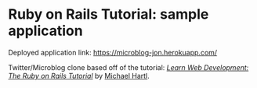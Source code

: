 # Ruby on Rails Tutorial: sample application

Deployed application link: https://microblog-jon.herokuapp.com/

Twitter/Microblog clone based off of the tutorial: 
[*Learn Web Development: The Ruby on Rails
Tutorial*](http://www.railstutorial.org/)
by [Michael Hartl](http://www.michaelhartl.com/).
